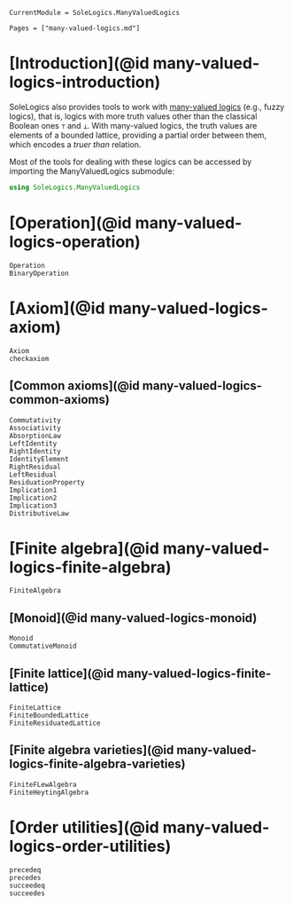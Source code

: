 ```@meta
CurrentModule = SoleLogics.ManyValuedLogics
```

```@contents
Pages = ["many-valued-logics.md"]
```

# [Introduction](@id many-valued-logics-introduction)
SoleLogics also provides tools to work with [many-valued logics](https://en.wikipedia.org/wiki/Many-valued_logic) (e.g., fuzzy logics), that is, logics with more truth values other than the classical Boolean ones `⊤` and `⊥`. With many-valued logics, the truth values are elements of a bounded lattice, providing a partial order between them, which encodes a *truer than* relation.

Most of the tools for dealing with these logics can be accessed by importing the ManyValuedLogics submodule:
```julia
using SoleLogics.ManyValuedLogics
```

# [Operation](@id many-valued-logics-operation)
```@docs
Operation
BinaryOperation
```

# [Axiom](@id many-valued-logics-axiom)
```@docs
Axiom
checkaxiom
```

## [Common axioms](@id many-valued-logics-common-axioms)
```@docs
Commutativity
Associativity
AbsorptionLaw
LeftIdentity
RightIdentity
IdentityElement
RightResidual
LeftResidual
ResiduationProperty
Implication1
Implication2
Implication3
DistributiveLaw
```

# [Finite algebra](@id many-valued-logics-finite-algebra)
```@docs
FiniteAlgebra
```

## [Monoid](@id many-valued-logics-monoid)
```@docs
Monoid
CommutativeMonoid
```

## [Finite lattice](@id many-valued-logics-finite-lattice)
```@docs
FiniteLattice
FiniteBoundedLattice
FiniteResiduatedLattice
```

## [Finite algebra varieties](@id many-valued-logics-finite-algebra-varieties)
```@docs
FiniteFLewAlgebra
FiniteHeytingAlgebra
```

# [Order utilities](@id many-valued-logics-order-utilities)
```@docs
precedeq
precedes
succeedeq
succeedes
```
